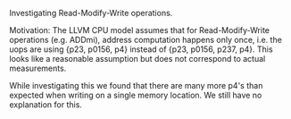 Investigating Read-Modify-Write operations.

Motivation: The LLVM CPU model assumes that for Read-Modify-Write operations
(e.g. ADDmi), address computation happens only once, i.e. the uops are using
{p23, p0156, p4} instead of {p23, p0156, p237, p4}. This looks like a reasonable
assumption but does not correspond to actual measurements.

While investigating this we found that there are many more p4's than expected
when writing on a single memory location. We still have no explanation for this.

